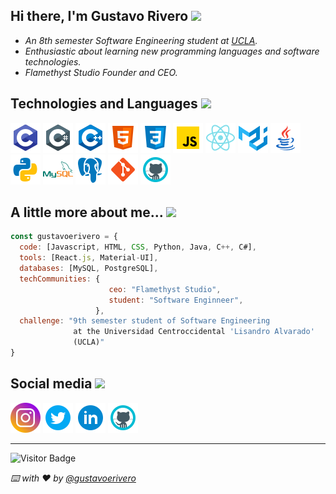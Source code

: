 <h2>Hi there, I'm Gustavo Rivero <img src="https://media.giphy.com/media/EzNwZBbRMFW01B4Cvu/giphy.gif" width="35"></h2>

* _An 8th semester Software Engineering student at [UCLA](http://www.ucla.edu.ve/)._
* _Enthusiastic about learning new programming languages and software technologies._
* _Flamethyst Studio Founder and CEO._

<h2>Technologies and Languages <img src="https://media.giphy.com/media/WFZvB7VIXBgiz3oDXE/giphy.gif" width="35"/></h2>

[![C](/assets/icons/c.png)](https://docs.microsoft.com/en-us/cpp/c-language/?view=msvc-160)
[![C#](/assets/icons/csharp.png)](https://www.w3schools.com/cs/index.php)
[![CPP](/assets/icons/c%2B%2B.png)](https://www.w3schools.com/cpp/)
[![HTML](/assets/icons/html5.png)](https://www.w3schools.com/html/)
[![CSS](/assets/icons/css.png)](https://www.w3schools.com/css/)
[![JavaScript](/assets/icons/javascript.png)](https://developer.mozilla.org/es/docs/Web/JavaScript)
[![React.js](/assets/icons/react.png)](https://reactjs.org/)
[![Material-UI](/assets/icons/material-ui.png)](https://material-ui.com/)
[![Java](/assets/icons/java.png)](https://www.java.com/)
[![Python](/assets/icons/python.png)](https://www.python.org/)
[![MySQL](/assets/icons/mysql.png)](https://www.mysql.com/)
[![PostgreSQL](/assets/icons/postgresql.png)](https://www.postgresql.org/)
[![Git](/assets/icons/git.png)](https://git-scm.com/)
[![GitHub](/assets/icons/github.png)](https://github.com/)


<h2>A little more about me... <img src="https://media.giphy.com/media/J5dm29T4xgwyEnUYYc/giphy.gif" width="35"/></h2>

```javascript
const gustavoerivero = {
  code: [Javascript, HTML, CSS, Python, Java, C++, C#],
  tools: [React.js, Material-UI],
  databases: [MySQL, PostgreSQL],
  techCommunities: {
                      ceo: "Flamethyst Studio",
                      student: "Software Enginneer",
                   },
  challenge: "9th semester student of Software Engineering 
              at the Universidad Centroccidental 'Lisandro Alvarado' 
              (UCLA)"
}
```

<h2>Social media <img src="https://media.giphy.com/media/ES5LNnivZfL72WROvF/giphy.gif" width="35"/></h2>

[![Instagram](/assets/icons/instagram.png)](https://www.instagram.com/gustavoerivero/)
[![Twitter](/assets/icons/twitter.png)](https://twitter.com/goosecode_)
[![LinkedIn](/assets/icons/linkedin.png)](https://www.linkedin.com/in/gustavoerivero/)
[![GitHub](/assets/icons/github.png)](https://github.com/gustavoerivero)

---

![Visitor Badge](https://visitor-badge.laobi.icu/badge?page_id=gustavoerivero.gustavoerivero)

_⌨️ with ❤️ by [@gustavoerivero](https://github.com/gustavoerivero)_
